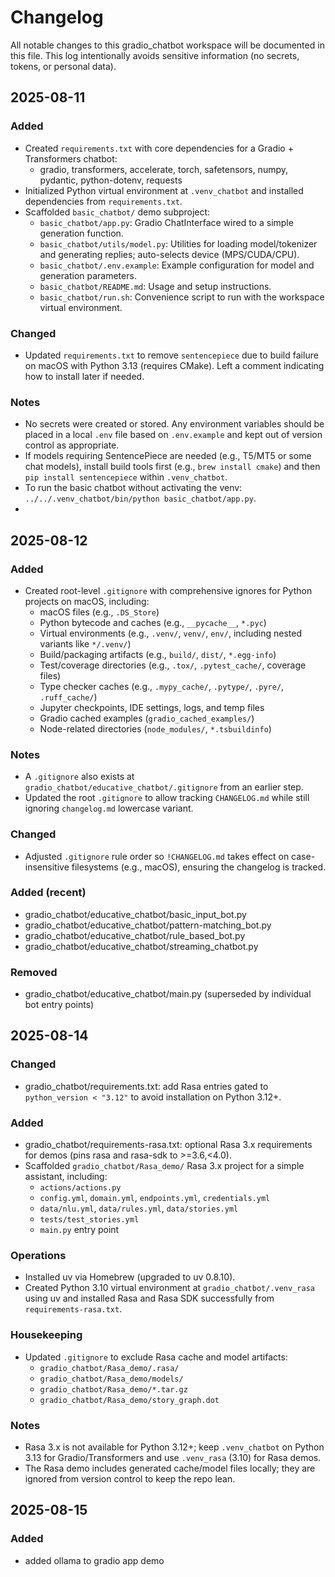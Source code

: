 # Changelog

All notable changes to this gradio_chatbot workspace will be documented in this file.
This log intentionally avoids sensitive information (no secrets, tokens, or personal data).

## 2025-08-11

### Added
- Created `requirements.txt` with core dependencies for a Gradio + Transformers chatbot:
  - gradio, transformers, accelerate, torch, safetensors, numpy, pydantic, python-dotenv, requests
- Initialized Python virtual environment at `.venv_chatbot` and installed dependencies from `requirements.txt`.
- Scaffolded `basic_chatbot/` demo subproject:
  - `basic_chatbot/app.py`: Gradio ChatInterface wired to a simple generation function.
  - `basic_chatbot/utils/model.py`: Utilities for loading model/tokenizer and generating replies; auto-selects device (MPS/CUDA/CPU).
  - `basic_chatbot/.env.example`: Example configuration for model and generation parameters.
  - `basic_chatbot/README.md`: Usage and setup instructions.
  - `basic_chatbot/run.sh`: Convenience script to run with the workspace virtual environment.

### Changed
- Updated `requirements.txt` to remove `sentencepiece` due to build failure on macOS with Python 3.13 (requires CMake). Left a comment indicating how to install later if needed.

### Notes
- No secrets were created or stored. Any environment variables should be placed in a local `.env` file based on `.env.example` and kept out of version control as appropriate.
- If models requiring SentencePiece are needed (e.g., T5/MT5 or some chat models), install build tools first (e.g., `brew install cmake`) and then `pip install sentencepiece` within `.venv_chatbot`.
- To run the basic chatbot without activating the venv: `../../.venv_chatbot/bin/python basic_chatbot/app.py`.
-
## 2025-08-12

### Added
- Created root-level `.gitignore` with comprehensive ignores for Python projects on macOS, including:
  - macOS files (e.g., `.DS_Store`)
  - Python bytecode and caches (e.g., `__pycache__`, `*.pyc`)
  - Virtual environments (e.g., `.venv/`, `venv/`, `env/`, including nested variants like `*/.venv/`)
  - Build/packaging artifacts (e.g., `build/`, `dist/`, `*.egg-info`)
  - Test/coverage directories (e.g., `.tox/`, `.pytest_cache/`, coverage files)
  - Type checker caches (e.g., `.mypy_cache/`, `.pytype/`, `.pyre/`, `.ruff_cache/`)
  - Jupyter checkpoints, IDE settings, logs, and temp files
  - Gradio cached examples (`gradio_cached_examples/`)
  - Node-related directories (`node_modules/`, `*.tsbuildinfo`)

### Notes
- A `.gitignore` also exists at `gradio_chatbot/educative_chatbot/.gitignore` from an earlier step.
- Updated the root `.gitignore` to allow tracking `CHANGELOG.md` while still ignoring `changelog.md` lowercase variant.

### Changed
- Adjusted `.gitignore` rule order so `!CHANGELOG.md` takes effect on case-insensitive filesystems (e.g., macOS), ensuring the changelog is tracked.

### Added (recent)
- gradio_chatbot/educative_chatbot/basic_input_bot.py
- gradio_chatbot/educative_chatbot/pattern-matching_bot.py
- gradio_chatbot/educative_chatbot/rule_based_bot.py
- gradio_chatbot/educative_chatbot/streaming_chatbot.py

### Removed
- gradio_chatbot/educative_chatbot/main.py (superseded by individual bot entry points)

## 2025-08-14

### Changed
- gradio_chatbot/requirements.txt: add Rasa entries gated to `python_version < "3.12"` to avoid installation on Python 3.12+.

### Added
- gradio_chatbot/requirements-rasa.txt: optional Rasa 3.x requirements for demos (pins rasa and rasa-sdk to >=3.6,<4.0).
- Scaffolded `gradio_chatbot/Rasa_demo/` Rasa 3.x project for a simple assistant, including:
  - `actions/actions.py`
  - `config.yml`, `domain.yml`, `endpoints.yml`, `credentials.yml`
  - `data/nlu.yml`, `data/rules.yml`, `data/stories.yml`
  - `tests/test_stories.yml`
  - `main.py` entry point

### Operations
- Installed uv via Homebrew (upgraded to uv 0.8.10).
- Created Python 3.10 virtual environment at `gradio_chatbot/.venv_rasa` using uv and installed Rasa and Rasa SDK successfully from `requirements-rasa.txt`.

### Housekeeping
- Updated `.gitignore` to exclude Rasa cache and model artifacts:
  - `gradio_chatbot/Rasa_demo/.rasa/`
  - `gradio_chatbot/Rasa_demo/models/`
  - `gradio_chatbot/Rasa_demo/*.tar.gz`
  - `gradio_chatbot/Rasa_demo/story_graph.dot`

### Notes
- Rasa 3.x is not available for Python 3.12+; keep `.venv_chatbot` on Python 3.13 for Gradio/Transformers and use `.venv_rasa` (3.10) for Rasa demos.
- The Rasa demo includes generated cache/model files locally; they are ignored from version control to keep the repo lean.

## 2025-08-15

### Added

- added ollama to gradio app demo
